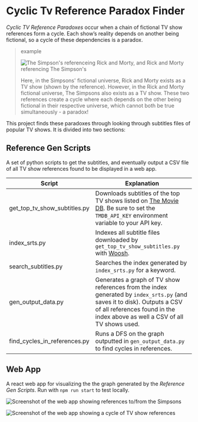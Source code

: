 # Cyclic Tv Reference Paradox Finder

_Cyclic TV Reference Paradoxes_ occur when a chain of fictional
TV show references form a cycle. Each show’s reality depends on
another being fictional, so a cycle of these dependencies is a
paradox.

> example
>
> ![The Simpson's referenceing Rick and Morty, and Rick and Morty referencing The Simpson's](https://user-images.githubusercontent.com/13925440/171424139-e3c2a23c-e3f1-4913-88b3-d83fcc6f9f63.png)
>
> Here, in the Simpsons' fictional universe, Rick and Morty exists as a TV show (shown by the reference). However, in the Rick and Morty fictional universe, The Simpsons also exists as a TV show. These two references create a cycle where each depends on the other being fictional in their respective universe, which cannot both be true simultaneously - a paradox!

This project finds these paradoxes through looking through subtitles files of popular TV shows. It is divided into two sections:

## Reference Gen Scripts

A set of python scripts to get the subtitles, and eventually output a CSV file of all TV show references found to be displayed in a web app.

| Script                       | Explanation                                                                                                                                                                                              |
| ---------------------------- | -------------------------------------------------------------------------------------------------------------------------------------------------------------------------------------------------------- |
| get_top_tv_show_subtitles.py | Downloads subtitles of the top TV shows listed on [The Movie DB](https://www.themoviedb.org/). Be sure to set the `TMDB_API_KEY` environment variable to your API key.                                   |
| index_srts.py                | Indexes all subtitle files downloaded by `get_top_tv_show_subtitles.py` with [Woosh](https://github.com/mchaput/whoosh).                                                                                 |
| search_subtitles.py          | Searches the index generated by `index_srts.py` for a keyword.                                                                                                                                           |
| gen_output_data.py           | Generates a graph of TV show references from the index generated by `index_srts.py` (and saves it to disk). Outputs a CSV of all references found in the index above as well a CSV of all TV shows used. |
| find_cycles_in_references.py | Runs a DFS on the graph outputted in `gen_output_data.py` to find cycles in references.                                                                                                                  |

## Web App

A react web app for visualizing the the graph generated by the _Reference Gen Scripts_. Run with `npm run start` to test locally.

![Screenshot of the web app showing references to/from the Simpsons](https://user-images.githubusercontent.com/13925440/171429498-fb549072-f1e3-4e5d-9a5d-d53f71a0e670.png)

![Screenshot of the web app showing a cycle of TV show references](https://user-images.githubusercontent.com/13925440/171429268-32ead231-f55b-4cc8-b695-e7a59e67606a.png)
